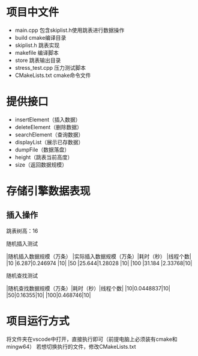 

# 项目中文件

* main.cpp 包含skiplist.h使用跳表进行数据操作
* build cmake编译目录
* skiplist.h 跳表实现     
* makefile 编译脚本
* store 跳表输出目录 
* stress_test.cpp 压力测试脚本
* CMakeLists.txt cmake命令文件


# 提供接口

* insertElement（插入数据）
* deleteElement（删除数据）
* searchElement（查询数据）
* displayList（展示已存数据）
* dumpFile（数据落盘）
* height（跳表当前高度）
* size（返回数据规模）


# 存储引擎数据表现

## 插入操作

跳表树高：16 

随机插入测试

|随机插入数据规模（万条） |实际插入数据规模（万条）|耗时（秒） |线程个数| 
|10 |6.287|0.246974 |10|
|50 |25.644|1.28028 |10|
|100 |31.184 |2.33768|10|

随机查找测试

|随机查找数据规模（万条）|耗时（秒）|线程个数|
|10|0.0448837|10|
|50|0.16355|10|
|100|0.468746|10|




# 项目运行方式

将文件夹在vscode中打开，直接执行即可（前提电脑上必须装有cmake和mingw64）
若想切换执行的文件，修改CMakeLists.txt





